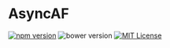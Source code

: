 # AsyncAF

[![npm version](https://img.shields.io/npm/v/async-af.svg?style=for-the-badge)](https://www.npmjs.com/package/async-af)
![bower version](https://img.shields.io/bower/v/async-af.svg?style=for-the-badge)
[![MIT License](https://img.shields.io/npm/l/async-af.svg?style=for-the-badge&colorB=aaaaaa)](https://github.com/AsyncAF/AsyncAF/blob/master/LICENSE)
<!-- ![](https://img.shields.io/github/size/AsyncAF/AsyncAF.svg?style=for-the-badge)
![](https://img.shields.io/github/languages/code-size/badges/AsyncAf/AsyncAF.svg?style=for-the-badge) -->
